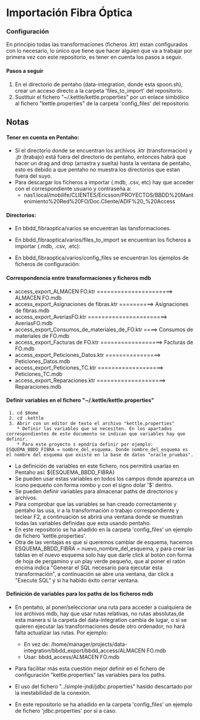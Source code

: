 # Importación Fibra Óptica

### Configuración

En principio todas las transformaciones (ficheros .ktr) estan configurados con lo necesario, lo único que tiene que hacer alguien que va a trabajar por primera vez con este repositorio, es tener en cuenta los pasos a seguir.


#### Pasos a seguir

  1. En el directorio de pentaho (data-integration, donde esta spoon.sh), crear un acceso directo a la carpeta 'files_to_import' del repositorio.
  2. Sustituir el fichero "~/.kettle/kettle.properties" por un enlace simbólico al fichero "kettle.properties" de la carpeta 'config_files' del repositorio.

## Notas
#### Tener en cuenta en Pentaho:
   - Si el directorio donde se encuentran los archivos .ktr (transformacion) y .jtr (trabajo) está fuera del directorio de pentaho, entonces habrá que hacer un drag and drop (arrastra y suelta) hasta la ventana de pentaho, esto es debido a que pentaho no muestra los directorios que estan fuera del suyo.
   - Para descargar los ficheros a importar (.mdb, .csv, etc) hay que acceder con el correspondiente usuario y contraseña a:
      - nas1.local/mobilife/CLIENTES/Ericsson/PROYECTOS/BBDD%20Mantenimiento%20Red%20FO/Doc.Cliente/ADIF%20_%20Access

#### Directorios:

* En bbdd_fibraoptica/varios se encuentran las tansformaciones.

* En bbdd_fibraoptica/varios/files_to_import se encuentran los ficheros a importar (.mdb, .csv, .etc):

* En bbdd_fibraoptica/varios/config_files se encuentran los ejemplos de ficheros de configuración:


#### Correspondencia entre transformaciones y ficheros mdb

* access_export_ALMACEN FO.ktr ======================> ALMACEN FO.mdb
* access_export_Asignaciones de fibras.ktr ==========> Asignaciones de fibras.mdb
* access_export_AveriasFO.ktr =======================> AveriasFO.mdb
* access_export_Consumos_de_materiales_de_FO.ktr ====> Consumos de materiales de FO.mdb
* access_export_Facturas de FO.ktr ==================> Facturas de FO.mdb
* access_export_Peticiones_Datos.ktr ================> Peticiones_Datos.mdb
* access_export_Peticiones_TC.ktr ===================> Peticiones_TC.mdb
* access_export_Reparaciones.ktr ====================> Reparaciones.mdb


#### Definir variables en el fichero "~/.kettle/kettle.properties"

     1. cd $Home
     2. cd .kettle
     3. Abrir con un editor de texto el archivo "kettle.properties"
        * Definir las variables que se necesiten. En los apartados correspondientes de este documento se indican que variables hay que definir.
        * Para este proyecto s epodría definir por ejemplo: ESQUEMA_BBDD_FIBRA = nombre_del_esquema. Donde nombre_del_esquema es el nombre del esquema que existe en la base de datos "oracle_pruebas".
  * La definición de variables en este fichero, nos permitirá usarlas en Pentaho así: ${ESQUEMA_BBDD_FIBRA}
  * Se pueden usar estas variables en todos los campos donde aparezca un icono pequeño con forma rombo y con el signo dolar '$' dentro.
  * Se pueden definir variables para almacenar paths de directorios y archivos.
  * Para comprobar que las variables se han creado correctamente y pentaho las usa, ir a la transformación o trabajo correspondiente y teclear F2, a continuación se abrirá una ventana donde se muestran todas las variables definidas que esta usando pentaho.
  * En este repositorio se ha añadido en la carpeta 'config_files' un ejemplo de fichero 'kettle.properties'.
  * Otra de las ventajas es que si queremos cambiar de esquema, hacemos ESQUEMA_BBDD_FIBRA = nuevo_nombre_del_esquema, y para crear las tablas en el nuevo esquema solo hay que darle click al botón con forma de hoja de pergamino y un play verde pequeño, que al poner el ratón encima indica "Generar el SQL necesario para ejecutar esta transformación", a continuación se abre una ventana, dar click a "Execute SQL" y si ha habido éxito cerrar ventana.


#### Definición de variables para los paths de los ficheros mdb
* En pentaho, al poner/seleccionar una ruta para acceder a cualquiera de los archivos mdb, hay que usar rutas relativas, no rutas absolutas,de esta manera si la carpeta del data-integration cambia de lugar, o si se quieren ejecutar las transformaciones desde otro ordenador, no hará falta actualizar las rutas. Por ejemplo:
  * En vez de:  /home/manager/projects/data-integration/bbdd_export/bbdd_access/ALMACEN FO.mdb
  * Usar:       bbdd_access/ALMACEN FO.mdb
* Para facilitar más esta cuestión mejor definir en el fichero de configuración "kettle.properties" las variables para los paths.


* El uso del fichero "../simple-jndi/jdbc.properties" hasido descartado por la inestabilidad de la conexión.
* En este repositorio se ha añadido en la carpeta 'config_files' un ejemplo de fichero 'jdbc.properties' por si a caso.
